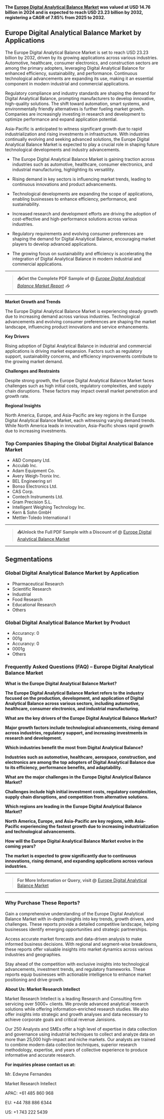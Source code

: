 <p><strong>The <a href="https://www.marketresearchintellect.com/download-sample/?rid=149872&amp;utm_source=Pulse-April-Europe&amp;utm_medium=852">Europe Digital Analytical Balance Market</a> was valued at USD 14.76 billion in 2024 and is expected to reach USD 23.23 billion by 2032, registering a CAGR of 7.85% from 2025 to 2032.</strong></p><h2>Europe Digital Analytical Balance Market by Applications&nbsp;</h2><p><p>The Europe Digital Analytical Balance Market is set to reach USD 23.23 billion by 2032, driven by its growing applications across various industries. Automotive, healthcare, consumer electronics, and construction sectors are among the primary adopters, leveraging Digital Analytical Balance for enhanced efficiency, sustainability, and performance. Continuous technological advancements are expanding its use, making it an essential component in modern industrial and commercial applications.</p><p>Regulatory compliance and industry standards are shaping the demand for Digital Analytical Balance, prompting manufacturers to develop innovative, high-quality solutions. The shift toward automation, smart systems, and environmentally friendly alternatives is further fueling market growth. Companies are increasingly investing in research and development to optimize performance and expand application potential.</p><p>Asia-Pacific is anticipated to witness significant growth due to rapid industrialization and rising investments in infrastructure. With industries continually evolving and seeking advanced solutions, the Europe Digital Analytical Balance Market is expected to play a crucial role in shaping future technological developments and industry advancements.</p></p><ul><li><p>The Europe Digital Analytical Balance Market is gaining traction across industries such as automotive, healthcare, consumer electronics, and industrial manufacturing, highlighting its versatility.</p></li><li><p>Rising demand in key sectors is influencing market trends, leading to continuous innovations and product advancements.</p></li><li><p>Technological developments are expanding the scope of applications, enabling businesses to enhance efficiency, performance, and sustainability.</p></li><li><p>Increased research and development efforts are driving the adoption of cost-effective and high-performance solutions across various industries.</p></li><li><p>Regulatory requirements and evolving consumer preferences are shaping the demand for Digital Analytical Balance, encouraging market players to develop advanced applications.</p></li><li><p>The growing focus on sustainability and efficiency is accelerating the integration of Digital Analytical Balance in modern industrial and commercial applications.</p></li></ul><hr /><blockquote><p><strong><span class="font-[700]">📥Get the Complete PDF Sample of @ </span></strong><em><span class="font-[700]"><a href="https://www.marketresearchintellect.com/download-sample/?rid=149872&amp;utm_source=Pulse-April-Europe&amp;utm_medium=852" target="_blank" data-tracking-control-name="article-ssr-frontend-pulse_little-text-block" data-tracking-will-navigate="" data-test-link="">Europe Digital Analytical Balance Market Report</a>&nbsp;📥</span></em></p></blockquote><hr /><p class="" data-start="77" data-end="360"><strong data-start="77" data-end="105">Market Growth and Trends</strong></p><p class="" data-start="77" data-end="360">The Europe Digital Analytical Balance Market is experiencing steady growth due to increasing demand across various industries. Technological advancements and evolving consumer preferences are shaping the market landscape, influencing product innovations and service enhancements.</p><p class="" data-start="362" data-end="606"><strong data-start="362" data-end="377">Key Drivers</strong></p><p class="" data-start="362" data-end="606">Rising adoption of Digital Analytical Balance in industrial and commercial applications is driving market expansion. Factors such as regulatory support, sustainability concerns, and efficiency improvements contribute to the growing market demand.</p><p class="" data-start="608" data-end="849"><strong data-start="608" data-end="637">Challenges and Restraints</strong></p><p class="" data-start="608" data-end="849">Despite strong growth, the Europe Digital Analytical Balance Market faces challenges such as high initial costs, regulatory complexities, and supply chain disruptions. These factors may impact overall market penetration and growth rate.</p><p class="" data-start="851" data-end="1095"><strong data-start="851" data-end="872">Regional Insights</strong></p><p class="" data-start="851" data-end="1095">North America, Europe, and Asia-Pacific are key regions in the Europe Digital Analytical Balance Market, each witnessing varying demand trends. While North America leads in innovation, Asia-Pacific shows rapid growth due to increasing investments.</p><p><h3>Top Companies Shaping the Global Digital Analytical Balance Market </h3><ul><li>A&D Company Ltd.</li><li>Acculab Inc.</li><li>Adam Equipment Co.</li><li>Avery Weigh-Tronix Inc.</li><li>BEL Engineering srl</li><li>Bonso Electronics Ltd.</li><li>CAS Corp.</li><li>Contech Instruments Ltd.</li><li>Gram Precision S.L.</li><li>Intelligent Weighing Technology Inc.</li><li>Kern & Sohn GmbH</li><li>Mettler-Toledo International I</li></ul></p><hr /><blockquote><p><strong>📥Unlock the Full PDF Sample with a Discount of @</strong> <a href="https://www.marketresearchintellect.com/ask-for-discount/?rid=149872&amp;utm_source=Pulse-April-Europe&amp;utm_medium=852">Europe Digital Analytical Balance Market</a></p></blockquote><hr /><p><h2>Segmentations</h2><h3>Global Digital Analytical Balance Market by Application</h3><ul><li>Pharmaceutical Research</li><li>Scientific Research</li><li>Industrial</li><li>Food Research</li><li>Educational Research</li><li>Others</li></ul><h3>Global Digital Analytical Balance Market by Product</h3><ul><li>Accurancy: 0</li><li>001g</li><li>Accurancy: 0</li><li>0001g</li><li>Others</li></ul></p><h3><strong>Frequently Asked Questions (FAQ) &ndash; Europe Digital Analytical Balance Market</strong></h3><p><strong>What is the Europe Digital Analytical Balance Market?</strong></p><p><strong>The Europe Digital Analytical Balance Market refers to the industry focused on the production, development, and application of Digital Analytical Balance across various sectors, including automotive, healthcare, consumer electronics, and industrial manufacturing.</strong></p><p><strong>What are the key drivers of the Europe Digital Analytical Balance Market?</strong></p><p><strong>Major growth factors include technological advancements, rising demand across industries, regulatory support, and increasing investments in research and development.</strong></p><p><strong>Which industries benefit the most from Digital Analytical Balance?</strong></p><p><strong>Industries such as automotive, healthcare, aerospace, construction, and electronics are among the top adopters of Digital Analytical Balance due to its efficiency, performance benefits, and adaptability.</strong></p><p><strong>What are the major challenges in the Europe Digital Analytical Balance Market?</strong></p><p><strong>Challenges include high initial investment costs, regulatory complexities, supply chain disruptions, and competition from alternative solutions.</strong></p><p><strong>Which regions are leading in the Europe Digital Analytical Balance Market?</strong></p><p><strong>North America, Europe, and Asia-Pacific are key regions, with Asia-Pacific experiencing the fastest growth due to increasing industrialization and technological advancements.</strong></p><p><strong>How will the Europe Digital Analytical Balance Market evolve in the coming years?</strong></p><p><strong>The market is expected to grow significantly due to continuous innovations, rising demand, and expanding applications across various industries.</strong></p><hr /><blockquote><p><span class="font-[700]"><strong>For More Information or Query, visit&nbsp;@</strong>&nbsp;</span><span class="font-[700]"><a href="https://www.marketresearchintellect.com/product/global-digital-analytical-balance-market-size-and-forecast/?utm_source=Linkedin&utm_medium=852" target="_blank" data-tracking-control-name="article-ssr-frontend-pulse_little-text-block" data-tracking-will-navigate="" data-test-link="">Europe Digital Analytical Balance Market</a></span></p></blockquote><hr /><h3><strong data-start="0" data-end="31">Why Purchase These Reports?</strong></h3><p class="" data-start="35" data-end="297">Gain a comprehensive understanding of the Europe Digital Analytical Balance Market with in-depth insights into key trends, growth drivers, and challenges. These reports provide a detailed competitive landscape, helping businesses identify emerging opportunities and strategic partnerships.</p><p class="" data-start="299" data-end="540">Access accurate market forecasts and data-driven analysis to make informed business decisions. With regional and segment-wise breakdowns, these reports offer valuable insights into market dynamics across various industries and geographies.</p><p class="" data-start="542" data-end="784">Stay ahead of the competition with exclusive insights into technological advancements, investment trends, and regulatory frameworks. These reports equip businesses with actionable intelligence to enhance market positioning and drive growth.</p><p><strong><span class="font-[700]">About Us: Market Research Intellect</span></strong></p><p><span class="">Market Research Intellect is a leading Research and Consulting firm servicing over 5000+ clients. We provide advanced analytical research solutions while offering information-enriched research studies.&nbsp;</span>We also offer insights into strategic and growth analyses and data necessary to achieve corporate goals and critical revenue Janisions.</p><p><span class="">Our 250 Analysts and SMEs offer a high level of expertise in data collection and governance using industrial techniques to collect and analyze data on more than 25,000 high-impact and niche markets. Our analysts are trained to combine modern data collection techniques, superior research methodology, expertise, and years of collective experience to produce informative and accurate research.</span></p><p><strong>For inquiries please contact us at:</strong></p><p>Mr. Edwyne Fernandes</p><p>Market Research Intellect</p><p>APAC: +61 485 860 968</p><p>EU: +44 788 886 6344</p><p>US: +1 743 222 5439</p>